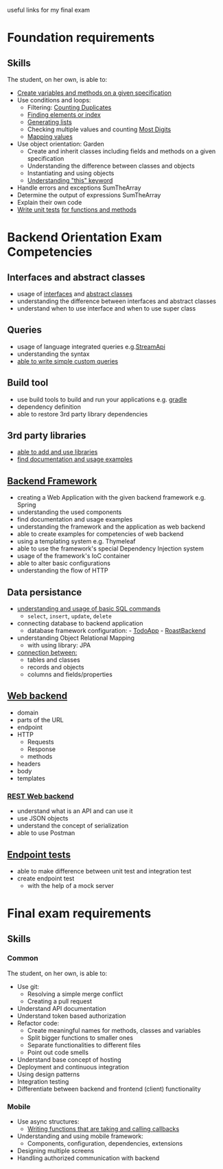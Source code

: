 useful links for my final exam


# Foundation requirements


## Skills

The student, on her own, is able to:
 -  [Create variables and methods on a given specification](https://github.com/greenfox-academy/barbarasimandi/blob/master/week-02/day-3/src/Reverse.java)
 -  Use conditions and loops:
     -  Filtering: [Counting Duplicates](https://www.codewars.com/users/barbarasimandi/completed_solutions)
     -  [Finding elements or index](https://github.com/greenfox-academy/barbarasimandi/blob/master/week-02/day-4/src/FindThePartOfInt.java)
     -  [Generating lists](https://github.com/greenfox-academy/barbarasimandi/blob/master/week-02/day-3/src/Matchmaking.java)
     -  Checking multiple values and counting [Most Digits](https://www.codewars.com/users/barbarasimandi/completed_solutions)
     -  [Mapping values](https://github.com/greenfox-academy/barbarasimandi/blob/master/week-02/day-3/src/StudentCounter.java)
 -  Use object orientation: Garden
     -  Create and inherit classes including fields and methods on a given specification 
     -  Understanding the difference between classes and objects
     -  Instantiating and using objects
     -  [Understanding "this" keyword](https://github.com/greenfox-academy/barbarasimandi/blob/master/week-04/day-2/src/PallidaClass.java)
 -  Handle errors and exceptions SumTheArray
 -  Determine the output of expressions SumTheArray
 -  Explain their own code
 -  [Write unit tests](https://github.com/greenfox-academy/barbarasimandi/blob/master/week-04/day-3/test/AnagramTest.java) [for functions and methods](https://github.com/greenfox-academy/barbarasimandi/blob/master/week-04/day-3/test/FibonacciTest.java)



# Backend Orientation Exam Competencies

## Interfaces and abstract classes

- usage of [interfaces](https://github.com/greenfox-academy/barbarasimandi/tree/master/week-06/day-3/birthdaycalculator/src/main/java/date) and [abstract classes](https://github.com/greenfox-academy/barbarasimandi/tree/master/week-06/day-2/src/main/java/music)
- understanding the difference between interfaces and abstract classes
- understand when to use interface and when to use super class

## Queries

- usage of language integrated queries e.g.[StreamApi](https://github.com/barbarasimandi/StreamPractice/blob/master/src/Excercise3.java)
- understanding the syntax
- [able to write simple custom queries](https://github.com/greenfox-academy/barbarasimandi/blob/master/week-08/day-2/Connection_with_MySQL/src/main/java/com/greenfox/connection/repository/TodoRepository.java)

## Build tool

- use build tools to build and run your applications e.g. [gradle](https://github.com/greenfox-academy/barbarasimandi/blob/master/week-09/day-3/restcontroller/build.gradle) 
- dependency definition
- able to restore 3rd party library dependencies

## 3rd party libraries

- [able to add and use libraries](https://github.com/greenfox-academy/SocialLifeHelper/blob/dzs/src/main/java/com/greenfox/blackjackbot/webhook/CallBackHandler.java)
- [find documentation and usage examples](https://developers.giphy.com/docs/)

## [Backend Framework](https://github.com/greenfox-academy/barbarasimandi_p2p_chatApp/tree/master/src/main/java/com/greenfox/barbi/p2pchatapp)

- creating a Web Application with the given backend framework e.g. Spring
- understanding the used components
- find documentation and usage examples
- understanding the framework and the application as web backend
- able to create examples for competencies of web backend
- using a templating system e.g. Thymeleaf
- able to use the framework's special Dependency Injection system
- usage of the framework's IoC container
- able to alter basic configurations
- understanding the flow of HTTP

## Data persistance

- [understanding and usage of basic SQL commands](https://sqlbolt.com/lesson/inserting_rows)
  - `select`, `insert`, `update`, `delete`
- connecting database to backend application
  - database framework configuration:
		- [TodoApp](https://github.com/greenfox-academy/barbarasimandi/blob/master/week-08/day-2/Connection_with_MySQL/src/main/resources/application.properties)
		- [RoastBackend](https://github.com/barbarasimandi/roastbackend/blob/master/src/main/resources/application.properties)
- understanding Object Relational Mapping
  - with using library: JPA
- [connection between:](https://github.com/greenfox-academy/barbarasimandi/tree/master/week-08/day-2/Connection_with_MySQL/src/main/java/com/greenfox/connection/model)
  - tables and classes
  - records and objects
  - columns and fields/properties
  
## [Web backend](https://github.com/greenfox-academy/barbarasimandi/tree/master/week-08/day-5/src/main/java/com/greenfox/reddit)

- domain
- parts of the URL
- endpoint
- HTTP
  - Requests
  - Response
  - methods
- headers
- body
- templates

### [REST Web backend](https://github.com/greenfox-academy/barbarasimandi_p2p_chatApp/tree/master/src/main/java/com/greenfox/barbi/p2pchatapp)

- understand what is an API and can use it
- use JSON objects
- understand the concept of serialization
- able to use Postman

## [Endpoint tests](https://github.com/greenfox-academy/barbarasimandi/blob/master/week-09/day-3/restcontroller/src/test/java/com/greenfox/barbi/restcontroller/RestcontrollerApplicationTests.java)

- able to make difference between unit test and integration test
- create endpoint test
  - with the help of a mock server
  
  
  
# Final exam requirements


## Skills

### Common

The student, on her own, is able to:
 -  Use git:
     -  Resolving a simple merge conflict
     -  Creating a pull request
 -  Understand API documentation
 -  Understand token based authorization
 -  Refactor code:
     -  Create meaningful names for methods, classes and variables
     -  Split bigger functions to smaller ones
     -  Separate functionalities to different files
     -  Point out code smells
 -  Understand base concept of hosting
 -  Deployment and continuous integration
 -  Using design patterns
 -  Integration testing
 -  Differentiate between backend and frontend (client) functionality


### Mobile

 -  Use async structures:
     -  [Writing functions that are taking and calling callbacks](https://github.com/greenfox-academy/huli-kalendaryo-android/tree/dev/app/src/main/java/com/greenfox/kalendaryo)
 -  Understanding and using mobile framework:
     -  Components, configuration, dependencies, extensions
 -  Designing multiple screens
 -  Handling authorized communication with backend
